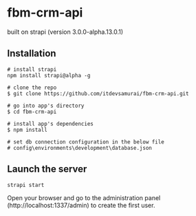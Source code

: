 # fbm-crm-api
built on strapi (version 3.0.0-alpha.13.0.1)

## Installation
```
# install strapi
npm install strapi@alpha -g

# clone the repo
$ git clone https://github.com/itdevsamurai/fbm-crm-api.git

# go into app's directory
$ cd fbm-crm-api

# install app's dependencies
$ npm install

# set db connection configuration in the below file
# config\environments\development\database.json
```

## Launch the server
```
strapi start
```

Open your browser and go to the administration panel (http://localhost:1337/admin) to create the first user.

